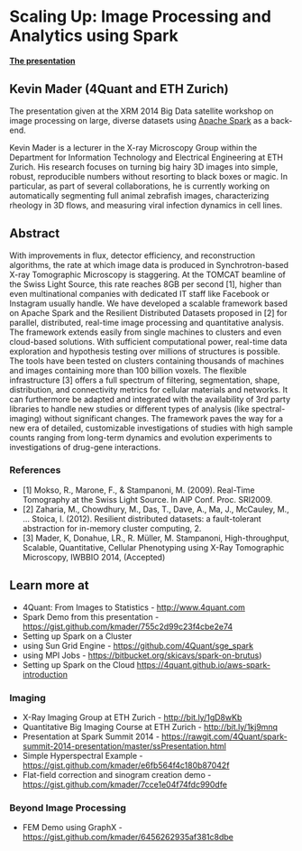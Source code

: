 # Scaling Up: Image Processing and Analytics using Spark
__[The presentation](https://rawgit.com/4Quant/xrm-big-data/master/xrmBigDataPres.html)__
## Kevin Mader (4Quant and ETH Zurich)
The presentation given at the XRM 2014 Big Data satellite workshop on image processing on large, diverse datasets using [Apache Spark](http://spark.apache.org) as a back-end.

Kevin Mader is a lecturer in the X-ray Microscopy Group within the Department for Information Technology and Electrical Engineering at ETH Zurich. His research focuses on turning big hairy 3D images into simple, robust, reproducible numbers without resorting to black boxes or magic. In particular, as part of several collaborations, he is currently working on automatically segmenting full animal zebrafish images, characterizing rheology in 3D flows, and measuring viral infection dynamics in cell lines.

## Abstract
With improvements in flux, detector efficiency, and reconstruction algorithms, the rate at which image data is produced in Synchrotron-based X-ray Tomographic Microscopy is staggering. At the TOMCAT beamline of the Swiss Light Source, this rate reaches 8GB per second [1], higher than even multinational companies with dedicated IT staff like Facebook or Instagram usually handle. We have developed a scalable framework based on Apache Spark and the Resilient Distributed Datasets proposed in [2] for parallel, distributed, real-time image processing and quantitative analysis. The framework extends easily from single machines to clusters and even cloud-based solutions. With sufficient computational power, real-time data exploration and hypothesis testing over millions of structures is possible. The tools have been tested on clusters containing thousands of machines and images containing more than 100 billion voxels. The flexible infrastructure [3] offers a full spectrum of filtering, segmentation, shape, distribution, and connectivity metrics for cellular materials and networks. It can furthermore be adapted and integrated with the availability of 3rd party libraries to handle new studies or different types of analysis (like spectral-imaging) without significant changes. The framework paves the way for a new era of detailed, customizable investigations of studies with high sample counts ranging from long-term dynamics and evolution experiments to investigations of drug-gene interactions.

### References

- [1] Mokso, R., Marone, F., & Stampanoni, M. (2009). Real-Time Tomography at the Swiss Light Source. In AIP Conf. Proc. SRI2009.
- [2] Zaharia, M., Chowdhury, M., Das, T., Dave, A., Ma, J., McCauley, M., … Stoica, I. (2012). Resilient distributed datasets: a fault-tolerant abstraction for in-memory cluster computing, 2.
- [3] Mader, K, Donahue, LR., R. Müller, M. Stampanoni, High-throughput, Scalable, Quantitative, Cellular Phenotyping using X-Ray Tomographic Microscopy, IWBBIO 2014, (Accepted)

## Learn more at 
- 4Quant: From Images to Statistics - http://www.4quant.com
- Spark Demo from this presentation - https://gist.github.com/kmader/755c2d99c23f4cbe2e74
- Setting up Spark on a Cluster
 - using Sun Grid Engine - https://github.com/4Quant/sge_spark
 - using MPI Jobs - https://bitbucket.org/skicavs/spark-on-brutus)
- Setting up Spark on the Cloud https://4quant.github.io/aws-spark-introduction

### Imaging
- X-Ray Imaging Group at ETH Zurich - http://bit.ly/1gD8wKb
- Quantitative Big Imaging Course at ETH Zurich - http://bit.ly/1kj9mnq
- Presentation at Spark Summit 2014 - https://rawgit.com/4Quant/spark-summit-2014-presentation/master/ssPresentation.html
- Simple Hyperspectral Example - https://gist.github.com/kmader/e6fb564f4c180b87042f
- Flat-field correction and sinogram creation demo - https://gist.github.com/kmader/7cce1e04f74fdc990dfe

### Beyond Image Processing
- FEM Demo using GraphX - https://gist.github.com/kmader/6456262935af381c8dbe


